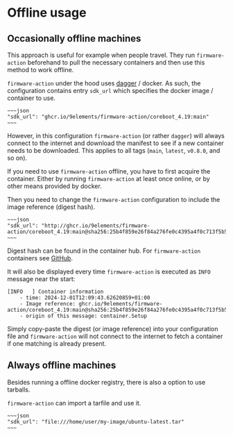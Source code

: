 # Offline usage


## Occasionally offline machines

This approach is useful for example when people travel. They run `firmware-action` beforehand to pull the necessary containers and then use this method to work offline.

`firmware-action` under the hood uses [dagger](https://docs.dagger.io/) / docker. As such, the configuration contains entry `sdk_url` which specifies the docker image / container to use.

```admonish example
~~~json
"sdk_url": "ghcr.io/9elements/firmware-action/coreboot_4.19:main"
~~~
```

However, in this configuration `firmware-action` (or rather `dagger`) will always connect to the internet and download the manifest to see if a new container needs to be downloaded. This applies to all tags (`main`, `latest`, `v0.8.0`, and so on).

If you need to use `firmware-action` offline, you have to first acquire the container. Either by running `firmware-action` at least once online, or by other means provided by docker.

Then you need to change the `firmware-action` configuration to include the image reference (digest hash).

```admonish example
~~~json
"sdk_url": "http://ghcr.io/9elements/firmware-action/coreboot_4.19:main@sha256:25b4f859e26f84a276fe0c4395a4f0c713f5b564679fbff51a621903712a695b"
~~~
```

Digest hash can be found in the container hub. For `firmware-action` containers see [GitHub](https://github.com/orgs/9elements/packages?repo_name=firmware-action).

It will also be displayed every time `firmware-action` is executed as `INFO` message near the start:
```
[INFO   ] Container information
    - time: 2024-12-01T12:09:43.62620859+01:00
    - Image reference: ghcr.io/9elements/firmware-action/coreboot_4.19:main@sha256:25b4f859e26f84a276fe0c4395a4f0c713f5b564679fbff51a621903712a695b
    - origin of this message: container.Setup
```

Simply copy-paste the digest (or image reference) into your configuration file and `firmware-action` will not connect to the internet to fetch a container if one matching is already present.


## Always offline machines

Besides running a offline docker registry, there is also a option to use tarballs.

`firmware-action` can import a tarfile and use it.

```admonish example
~~~json
"sdk_url": "file:///home/user/my-image/ubuntu-latest.tar"
~~~
```

